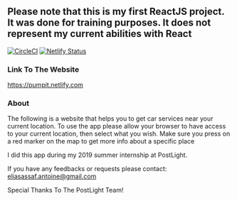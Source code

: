 ## Please note that this is my first ReactJS project. It was done for training purposes. It does not represent my current abilities with React

[![CircleCI](https://circleci.com/gh/Antoine-Assaf15/pump-it/tree/master.svg?style=svg)](https://circleci.com/gh/Antoine-Assaf15/pump-it/tree/master) [![Netlify Status](https://api.netlify.com/api/v1/badges/60a6c902-c269-4399-b9c5-df1820787931/deploy-status)](https://app.netlify.com/sites/pumpit/deploys)

### Link To The Website

https://pumpit.netlify.com

### About

The following is a website that helps you to get car services near your current location.
To use the app please allow your browser to have access to your current location, then select what you wish.
Make sure you press on a red marker on the map to get more info about a specific place

I did this app during my 2019 summer internship at PostLight.

If you have any feedbacks or requests please contact: eliasassaf.antoine@gmail.com

Special Thanks To The PostLight Team!
